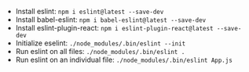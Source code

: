 * Install eslint: `npm i eslint@latest --save-dev`
* Install babel-eslint: `npm i babel-eslint@latest --save-dev`
* Install eslint-plugin-react: `npm i eslint-plugin-react@latest --save-dev`
* Initialize eselint: `./node_modules/.bin/eslint --init`
* Run eslint on all files: `./node_modules/.bin/eslint .`
* Run eslint on an individual file: `./node_modules/.bin/eslint App.js`